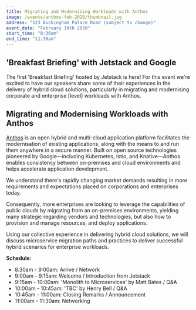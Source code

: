 ```yaml
---
title: Migrating and Modernising Workloads with Anthos
image: /events/anthos-feb-2020/thumbnail.jpg
address: "123 Buckingham Palace Road (subject to change)"
event_date: "February 19th 2020"
start_time: "8:30am"
end_time: "11:30am"
---
```


## 'Breakfast Briefing' with Jetstack and Google

The first 'Breakfast Briefing' hosted by Jetstack is here! For this event we're excited to have our speakers share some of their experiences in the delivery of hybrid cloud solutions, particularly in migrating and modernising corporate and enterprise [level] workloads with Anthos.

## Migrating and Modernising Workloads with Anthos

[Anthos](https://cloud.google.com/anthos/) is an open hybrid and multi-cloud application platform facilitates the modernisation of existing applications, along with the means to and run them anywhere in a secure manner. Built on open source technologies pioneered by Google—including Kubernetes, Istio, and Knative—Anthos enables consistency between on-premises and cloud environments and helps accelerate application development.

We understand there's rapidly changing market demands resulting in more requirements and expectations placed on corporations and enterprises today.

Consequently, more enterprises are looking to leverage the capabilities of public clouds by migrating from an on-premises environments, yielding many strategic  regarding vendors and technologies, but also how to provision and manage resources, and deploy applications.

Using our collective experience in delivering hybrid cloud solutions, we will discuss microservice migration paths and practices to deliver successful hybrid scenarios for enterprise workloads.

**Schedule:**

* 8.30am - 9:00am: Arrive / Network
* 9:00am - 9:15am: Welcome / Introduction from Jetstack
* 9:15am - 10:00am: 'Monolith to Microservices' by Matt Bates / Q&A
* 10:00am - 10:45am: 'TBC' by Henry Bell / Q&A
* 10:45am - 11:00am: Closing Remarks / Announcement
* 11:00am - 11:30am: Networking

